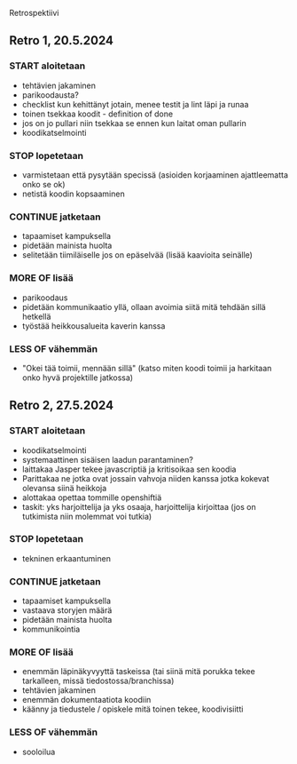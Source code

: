 Retrospektiivi


## Retro 1, 20.5.2024

### START aloitetaan
- tehtävien jakaminen
- parikoodausta?
- checklist kun kehittänyt jotain, menee testit ja lint läpi ja runaa
- toinen tsekkaa koodit - definition of done
- jos on jo pullari niin tsekkaa se ennen kun laitat oman pullarin
- koodikatselmointi

### STOP lopetetaan
- varmistetaan että pysytään specissä (asioiden korjaaminen ajattleematta onko se ok)
- netistä koodin kopsaaminen

### CONTINUE jatketaan
- tapaamiset kampuksella
- pidetään mainista huolta
- selitetään tiimiläiselle jos on epäselvää (lisää kaavioita seinälle)

### MORE OF lisää
- parikoodaus
- pidetään kommunikaatio yllä, ollaan avoimia siitä mitä tehdään sillä hetkellä
- työstää heikkousalueita kaverin kanssa

### LESS OF vähemmän
- "Okei tää toimii, mennään sillä" (katso miten koodi toimii ja harkitaan onko hyvä projektille jatkossa)



## Retro 2, 27.5.2024

### START aloitetaan
- koodikatselmointi
- systemaattinen sisäisen laadun parantaminen?
- laittakaa Jasper tekee javascriptiä ja kritisoikaa sen koodia
- Parittakaa ne jotka ovat jossain vahvoja niiden kanssa jotka kokevat olevansa siinä heikkoja
- alottakaa opettaa tommille openshiftiä 
- taskit: yks harjoittelija ja yks osaaja, harjoittelija kirjoittaa (jos on tutkimista niin molemmat voi tutkia)

### STOP lopetetaan
- tekninen erkaantuminen

### CONTINUE jatketaan
- tapaamiset kampuksella
- vastaava storyjen määrä
- pidetään mainista huolta
- kommunikointia

### MORE OF lisää
- enemmän läpinäkyvyyttä taskeissa (tai siinä mitä porukka tekee tarkalleen, missä tiedostossa/branchissa)
- tehtävien jakaminen
- enemmän dokumentaatiota koodiin
- käänny ja tiedustele / opiskele mitä toinen tekee, koodivisiitti

### LESS OF vähemmän
- sooloilua
